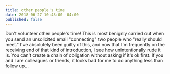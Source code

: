 ```yaml
---
title: other people's time
date: 2018-06-27 10:43:00 -04:00
published: false
---
```


Don't volunteer other people's time! This is most benignly carried out when you send an unsolicited email "connecting" two people who "really should meet." I've absolutely been guilty of this, and now that I'm frequently on the receiving end of that kind of introduction, I see how unintentionally rude it is. You can't create a chain of obligation without asking if it's ok first. If you and I are colleagues or friends, it looks bad for me to do anything less than follow up...